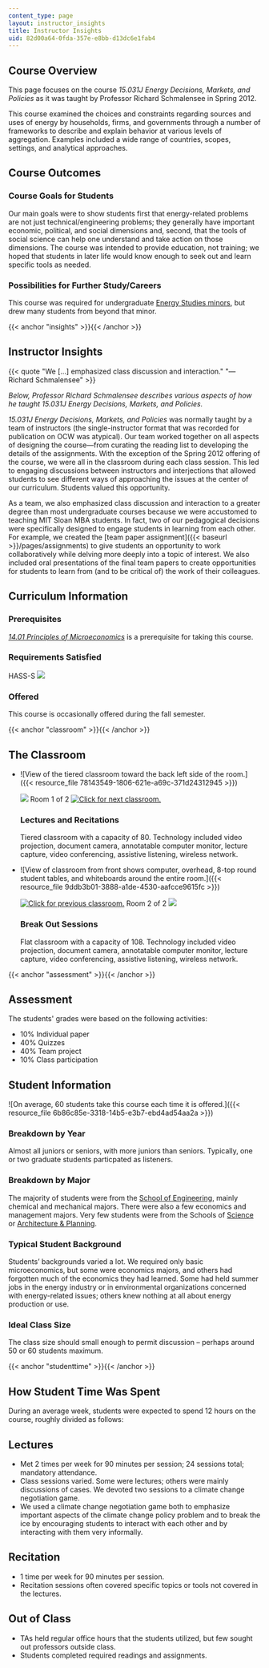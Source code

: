 ```yaml
---
content_type: page
layout: instructor_insights
title: Instructor Insights
uid: 82d00a64-0fda-357e-e8bb-d13dc6e1fab4
---
```


Course Overview
---------------

This page focuses on the course _15.031J Energy Decisions, Markets, and Policies_ as it was taught by Professor Richard Schmalensee in Spring 2012.

This course examined the choices and constraints regarding sources and uses of energy by households, firms, and governments through a number of frameworks to describe and explain behavior at various levels of aggregation. Examples included a wide range of countries, scopes, settings, and analytical approaches.

Course Outcomes
---------------

### Course Goals for Students

Our main goals were to show students first that energy-related problems are not just technical/engineering problems; they generally have important economic, political, and social dimensions and, second, that the tools of social science can help one understand and take action on those dimensions. The course was intended to provide education, not training; we hoped that students in later life would know enough to seek out and learn specific tools as needed.

### Possibilities for Further Study/Careers

This course was required for undergraduate [Energy Studies minors](http://mitei.mit.edu/education/energy-minor), but drew many students from beyond that minor.

{{< anchor "insights" >}}{{< /anchor >}}

Instructor Insights
-------------------

{{< quote "We […] emphasized class discussion and interaction." "—Richard Schmalensee" >}}

_Below, Professor Richard Schmalensee describes various aspects of how he taught _15.031J Energy Decisions, Markets, and Policies_._

_15.031J Energy Decisions, Markets, and Policies_ was normally taught by a team of instructors (the single-instructor format that was recorded for publication on OCW was atypical). Our team worked together on all aspects of designing the course—from curating the reading list to developing the details of the assignments. With the exception of the Spring 2012 offering of the course, we were all in the classroom during each class session. This led to engaging discussions between instructors and interjections that allowed students to see different ways of approaching the issues at the center of our curriculum. Students valued this opportunity.

As a team, we also emphasized class discussion and interaction to a greater degree than most undergraduate courses because we were accustomed to teaching MIT Sloan MBA students. In fact, two of our pedagogical decisions were specifically designed to engage students in learning from each other. For example, we created the [team paper assignment]({{< baseurl >}}/pages/assignments) to give students an opportunity to work collaboratively while delving more deeply into a topic of interest. We also included oral presentations of the final team papers to create opportunities for students to learn from (and to be critical of) the work of their colleagues.

Curriculum Information
----------------------

### Prerequisites

[_14.01 Principles of Microeconomics_](/courses/14-01sc-principles-of-microeconomics-fall-2011/) is a prerequisite for taking this course.

### Requirements Satisfied

HASS-S ![](/images/educator/icon-question-hass-s.png)

### Offered

This course is occasionally offered during the fall semester.

{{< anchor "classroom" >}}{{< /anchor >}}

The Classroom
-------------

*   ![View of the tiered classroom toward the back left side of the room.]({{< resource_file 78143549-1806-621e-a69c-371d24312945 >}})
    
    ![](/images/educator/classroom_prev.png) Room 1 of 2 [![Click for next classroom.](/images/educator/classroom_next.png)](#)
    
    ### Lectures and Recitations
    
    Tiered classroom with a capacity of 80. Technology included video projection, document camera, annotatable computer monitor, lecture capture, video conferencing, assistive listening, wireless network.
    
*   ![View of classroom from front shows computer, overhead, 8-top round student tables, and whiteboards around the entire room.]({{< resource_file 9ddb3b01-3888-a1de-4530-aafcce9615fc >}})
    
    [![Click for previous classroom.](/images/educator/classroom_prev.png)](#) Room 2 of 2 ![](/images/educator/classroom_next.png)
    
    ### Break Out Sessions
    
    Flat classroom with a capacity of 108. Technology included video projection, document camera, annotatable computer monitor, lecture capture, video conferencing, assistive listening, wireless network.
    

{{< anchor "assessment" >}}{{< /anchor >}}

Assessment
----------

The students' grades were based on the following activities:

- 10% Individual paper
- 40% Quizzes
- 40% Team project
- 10% Class participation

Student Information
-------------------

![On average, 60 students take this course each time it is offered.]({{< resource_file 6b86c85e-3318-14b5-e3b7-ebd4ad54aa2a >}})

### Breakdown by Year

Almost all juniors or seniors, with more juniors than seniors. Typically, one or two graduate students particpated as listeners.  

### Breakdown by Major

The majority of students were from the [School of Engineering](http://engineering.mit.edu/), mainly chemical and mechanical majors. There were also a few economics and management majors. Very few students were from the Schools of [Science](http://science.mit.edu/) or [Architecture & Planning](http://sap.mit.edu/).

### Typical Student Background

Students’ backgrounds varied a lot. We required only basic microeconomics, but some were economics majors, and others had forgotten much of the economics they had learned. Some had held summer jobs in the energy industry or in environmental organizations concerned with energy-related issues; others knew nothing at all about energy production or use.

### Ideal Class Size

The class size should small enough to permit discussion – perhaps around 50 or 60 students maximum.

{{< anchor "studenttime" >}}{{< /anchor >}}

How Student Time Was Spent
--------------------------

During an average week, students were expected to spend 12 hours on the course, roughly divided as follows:

Lectures
--------

*   Met 2 times per week for 90 minutes per session; 24 sessions total; mandatory attendance.
*   Class sessions varied. Some were lectures; others were mainly discussions of cases. We devoted two sessions to a climate change negotiation game.
*   We used a climate change negotiation game both to emphasize important aspects of the climate change policy problem and to break the ice by encouraging students to interact with each other and by interacting with them very informally.

Recitation
----------

*   1 time per week for 90 minutes per session.
*   Recitation sessions often covered specific topics or tools not covered in the lectures.

Out of Class
------------

*   TAs held regular office hours that the students utilized, but few sought out professors outside class.
*   Students completed required readings and assignments.